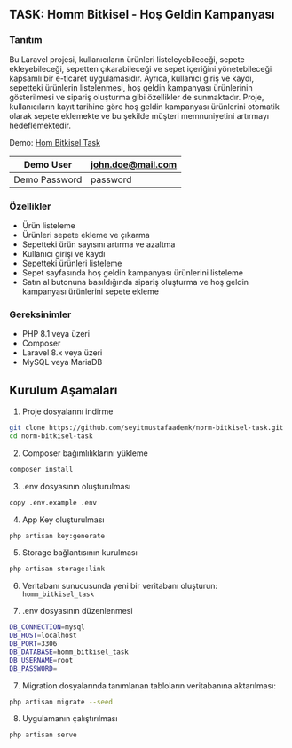 ## TASK: Homm Bitkisel - Hoş Geldin Kampanyası

### Tanıtım
Bu Laravel projesi, kullanıcıların ürünleri listeleyebileceği, sepete ekleyebileceği, sepetten çıkarabileceği ve sepet içeriğini yönetebileceği kapsamlı bir e-ticaret uygulamasıdır. Ayrıca, kullanıcı giriş ve kaydı, sepetteki ürünlerin listelenmesi, hoş geldin kampanyası ürünlerinin gösterilmesi ve sipariş oluşturma gibi özellikler de sunmaktadır. Proje, kullanıcıların kayıt tarihine göre hoş geldin kampanyası ürünlerini otomatik olarak sepete eklemekte ve bu şekilde müşteri memnuniyetini artırmayı hedeflemektedir.

Demo: [Hom Bitkisel Task](https://task-homm-bitkisel.seyitmustafaademk.dev "Hom Bitkisel Task")

| Demo User     | john.doe@mail.com |
|---------------|-------------------|
| Demo Password | password          |

### Özellikler
- Ürün listeleme
- Ürünleri sepete ekleme ve çıkarma
- Sepetteki ürün sayısını artırma ve azaltma
- Kullanıcı girişi ve kaydı
- Sepetteki ürünleri listeleme
- Sepet sayfasında hoş geldin kampanyası ürünlerini listeleme
- Satın al butonuna basıldığında sipariş oluşturma ve hoş geldin kampanyası ürünlerini sepete ekleme

### Gereksinimler
- PHP 8.1 veya üzeri
- Composer
- Laravel 8.x veya üzeri
- MySQL veya MariaDB

## Kurulum Aşamaları
1.  Proje dosyalarını indirme
```bash
git clone https://github.com/seyitmustafaademk/norm-bitkisel-task.git
cd norm-bitkisel-task
```

2. Composer bağımlılıklarını yükleme
```bash
composer install
```

3. .env dosyasının oluşturulması
```bash
copy .env.example .env
```

4. App Key oluşturulması
```bash
php artisan key:generate
```

5. Storage bağlantısının kurulması
```bash
php artisan storage:link
```

6. Veritabanı sunucusunda yeni bir veritabanı oluşturun: `homm_bitkisel_task`

7.  .env dosyasının düzenlenmesi
```bash
DB_CONNECTION=mysql
DB_HOST=localhost
DB_PORT=3306
DB_DATABASE=homm_bitkisel_task
DB_USERNAME=root
DB_PASSWORD=
```

7. Migration dosyalarında tanımlanan tabloların veritabanına aktarılması:
```bash
php artisan migrate --seed
```

8. Uygulamanın çalıştırılması
```bash
php artisan serve
```
